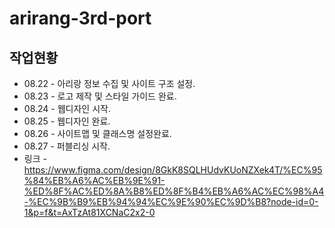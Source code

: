 # arirang-3rd-port
## 작업현황
- 08.22 - 아리랑 정보 수집 및 사이트 구조 설정.
- 08.23 - 로고 제작 및 스타일 가이드 완료.
- 08.24 - 웹디자인 시작.
- 08.25 - 웹디자인 완료.
- 08.26 - 사이트맵 및 클래스명 설정완료.
- 08.27 - 퍼블리싱 시작.
- 링크 - https://www.figma.com/design/8GkK8SQLHUdvKUoNZXek4T/%EC%95%84%EB%A6%AC%EB%9E%91-%ED%8F%AC%ED%8A%B8%ED%8F%B4%EB%A6%AC%EC%98%A4-%EC%9B%B9%EB%94%94%EC%9E%90%EC%9D%B8?node-id=0-1&p=f&t=AxTzAt81XCNaC2x2-0
